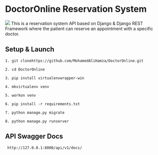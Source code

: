 # DoctorOnline Reservation System
 <img src="https://img.icons8.com/office/16/000000/booking.png"/> This is a reservation system API based on Django & Django REST Framework where the patient can reserve an appointment with a specific doctor.
 
 ## Setup & Launch
```
1. git clonehttps://github.com/MohamedAliHamza/DoctorOnline.git

2. cd DoctorOnline

3. pip install virtualenvwrapper-win

4. mkvirtualenv venv

5. workon venv

6. pip install -r requirements.txt

7. python manage.py migrate

8. python manage.py runserver
```
## API Swagger Docs 
```
 http://127.0.0.1:8000/api/v1/docs/
```
